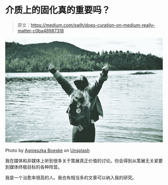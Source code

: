 # 介质上的固化真的重要吗？

> 原文：<https://medium.com/swlh/does-curation-on-medium-really-matter-c0ba48987318>

![](img/792b57122aa8b24b1b6b87d3089ee636.png)

Photo by [Agnieszka Boeske](https://unsplash.com/@kundeleknabiegunie?utm_source=unsplash&utm_medium=referral&utm_content=creditCopyText) on [Unsplash](https://unsplash.com/search/photos/winner?utm_source=unsplash&utm_medium=referral&utm_content=creditCopyText)

我在媒体和非媒体上听到很多关于策展真正价值的讨论。你会得到从策展无关紧要到媒体终极目标的各种阵营。

我是一个治愈率很高的人。我也有相当多的文章可以纳入我的研究。